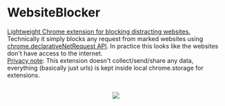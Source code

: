 # WebsiteBlocker

<u>Lightweight Chrome extension for blocking distracting websites.</u><br>
Technically it simply blocks any request from marked websites using [chrome.declarativeNetRequest API](https://developer.chrome.com/docs/extensions/reference/declarativeNetRequest/). In practice this looks like the websites don't have access to the internet.<br>
<u>Privacy note</u>: This extension doesn't collect/send/share any data, everything (basically just urls) is kept inside local chrome.storage for extensions.
<br>
<br>

<p align="center"> 
<img style="display: inline; vertical-align: middle" src="./redirector.jpg">
</p>
